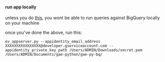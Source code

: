 #### run app locally 

unless you do [this](https://gist.github.com/pwalsh/b8563e1a1de3347a8066), you wont be able to run queries against BigQuery locally on your machine

once you've done the above, run this:

```
ev_appserver.py --appidentity_email_address XXXXXXXXXXXXXXXX@developer.gserviceaccount.com --appidentity_private_key_path /Users/ADMIN/Downloads/secret.pem /Users/ADMIN/Documents/gae-python/gae-py-bq/
```